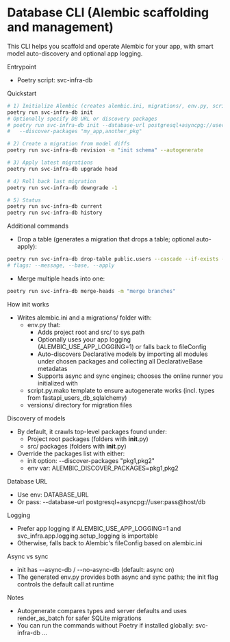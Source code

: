 # Database CLI (Alembic scaffolding and management)

This CLI helps you scaffold and operate Alembic for your app, with smart model auto-discovery and optional app logging.

Entrypoint
- Poetry script: svc-infra-db

Quickstart
```bash
# 1) Initialize Alembic (creates alembic.ini, migrations/, env.py, script.py.mako, versions/)
poetry run svc-infra-db init
# Optionally specify DB URL or discovery packages
# poetry run svc-infra-db init --database-url postgresql+asyncpg://user:pass@localhost/db \
#   --discover-packages "my_app,another_pkg"

# 2) Create a migration from model diffs
poetry run svc-infra-db revision -m "init schema" --autogenerate

# 3) Apply latest migrations
poetry run svc-infra-db upgrade head

# 4) Roll back last migration
poetry run svc-infra-db downgrade -1

# 5) Status
poetry run svc-infra-db current
poetry run svc-infra-db history
```

Additional commands
- Drop a table (generates a migration that drops a table; optional auto-apply):
```bash
poetry run svc-infra-db drop-table public.users --cascade --if-exists --apply
# flags: --message, --base, --apply
```
- Merge multiple heads into one:
```bash
poetry run svc-infra-db merge-heads -m "merge branches"
```

How init works
- Writes alembic.ini and a migrations/ folder with:
  - env.py that:
    - Adds project root and src/ to sys.path
    - Optionally uses your app logging (ALEMBIC_USE_APP_LOGGING=1) or falls back to fileConfig
    - Auto-discovers Declarative models by importing all modules under chosen packages and collecting all DeclarativeBase metadatas
    - Supports async and sync engines; chooses the online runner you initialized with
  - script.py.mako template to ensure autogenerate works (incl. types from fastapi_users_db_sqlalchemy)
  - versions/ directory for migration files

Discovery of models
- By default, it crawls top-level packages found under:
  - Project root packages (folders with __init__.py)
  - src/ packages (folders with __init__.py)
- Override the packages list with either:
  - init option: --discover-packages "pkg1,pkg2"
  - env var: ALEMBIC_DISCOVER_PACKAGES=pkg1,pkg2

Database URL
- Use env: DATABASE_URL
- Or pass: --database-url postgresql+asyncpg://user:pass@host/db

Logging
- Prefer app logging if ALEMBIC_USE_APP_LOGGING=1 and svc_infra.app.logging.setup_logging is importable
- Otherwise, falls back to Alembic's fileConfig based on alembic.ini

Async vs sync
- init has --async-db / --no-async-db (default: async on)
- The generated env.py provides both async and sync paths; the init flag controls the default call at runtime

Notes
- Autogenerate compares types and server defaults and uses render_as_batch for safer SQLite migrations
- You can run the commands without Poetry if installed globally: svc-infra-db ...

